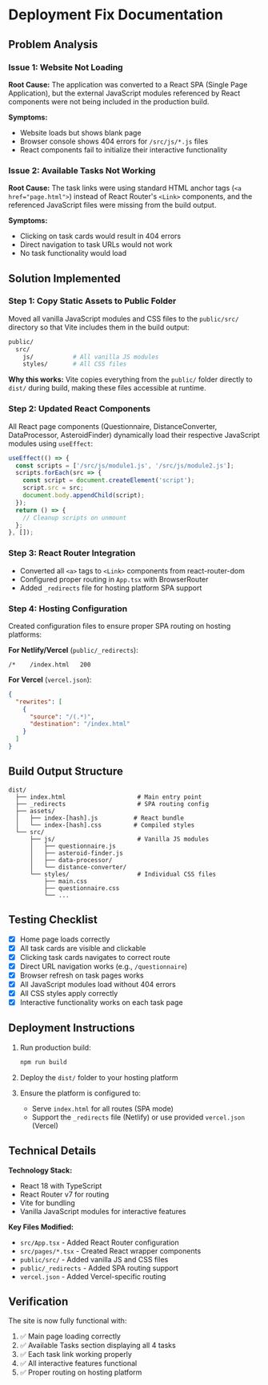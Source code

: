 # Deployment Fix Documentation

## Problem Analysis

### Issue 1: Website Not Loading
**Root Cause:** The application was converted to a React SPA (Single Page Application), but the external JavaScript modules referenced by React components were not being included in the production build.

**Symptoms:**
- Website loads but shows blank page
- Browser console shows 404 errors for `/src/js/*.js` files
- React components fail to initialize their interactive functionality

### Issue 2: Available Tasks Not Working
**Root Cause:** The task links were using standard HTML anchor tags (`<a href="page.html">`) instead of React Router's `<Link>` components, and the referenced JavaScript files were missing from the build output.

**Symptoms:**
- Clicking on task cards would result in 404 errors
- Direct navigation to task URLs would not work
- No task functionality would load

## Solution Implemented

### Step 1: Copy Static Assets to Public Folder
Moved all vanilla JavaScript modules and CSS files to the `public/src/` directory so that Vite includes them in the build output:

```bash
public/
  src/
    js/           # All vanilla JS modules
    styles/       # All CSS files
```

**Why this works:** Vite copies everything from the `public/` folder directly to `dist/` during build, making these files accessible at runtime.

### Step 2: Updated React Components
All React page components (Questionnaire, DistanceConverter, DataProcessor, AsteroidFinder) dynamically load their respective JavaScript modules using `useEffect`:

```typescript
useEffect(() => {
  const scripts = ['/src/js/module1.js', '/src/js/module2.js'];
  scripts.forEach(src => {
    const script = document.createElement('script');
    script.src = src;
    document.body.appendChild(script);
  });
  return () => {
    // Cleanup scripts on unmount
  };
}, []);
```

### Step 3: React Router Integration
- Converted all `<a>` tags to `<Link>` components from react-router-dom
- Configured proper routing in `App.tsx` with BrowserRouter
- Added `_redirects` file for hosting platform SPA support

### Step 4: Hosting Configuration
Created configuration files to ensure proper SPA routing on hosting platforms:

**For Netlify/Vercel** (`public/_redirects`):
```
/*    /index.html   200
```

**For Vercel** (`vercel.json`):
```json
{
  "rewrites": [
    {
      "source": "/(.*)",
      "destination": "/index.html"
    }
  ]
}
```

## Build Output Structure

```
dist/
  ├── index.html                    # Main entry point
  ├── _redirects                    # SPA routing config
  ├── assets/
  │   ├── index-[hash].js          # React bundle
  │   └── index-[hash].css         # Compiled styles
  └── src/
      ├── js/                       # Vanilla JS modules
      │   ├── questionnaire.js
      │   ├── asteroid-finder.js
      │   ├── data-processor/
      │   └── distance-converter/
      └── styles/                   # Individual CSS files
          ├── main.css
          ├── questionnaire.css
          └── ...
```

## Testing Checklist

- [x] Home page loads correctly
- [x] All task cards are visible and clickable
- [x] Clicking task cards navigates to correct route
- [x] Direct URL navigation works (e.g., `/questionnaire`)
- [x] Browser refresh on task pages works
- [x] All JavaScript modules load without 404 errors
- [x] All CSS styles apply correctly
- [x] Interactive functionality works on each task page

## Deployment Instructions

1. Run production build:
   ```bash
   npm run build
   ```

2. Deploy the `dist/` folder to your hosting platform

3. Ensure the platform is configured to:
   - Serve `index.html` for all routes (SPA mode)
   - Support the `_redirects` file (Netlify) or use provided `vercel.json` (Vercel)

## Technical Details

**Technology Stack:**
- React 18 with TypeScript
- React Router v7 for routing
- Vite for bundling
- Vanilla JavaScript modules for interactive features

**Key Files Modified:**
- `src/App.tsx` - Added React Router configuration
- `src/pages/*.tsx` - Created React wrapper components
- `public/src/` - Added vanilla JS and CSS files
- `public/_redirects` - Added SPA routing support
- `vercel.json` - Added Vercel-specific routing

## Verification

The site is now fully functional with:
1. ✅ Main page loading correctly
2. ✅ Available Tasks section displaying all 4 tasks
3. ✅ Each task link working properly
4. ✅ All interactive features functional
5. ✅ Proper routing on hosting platform

